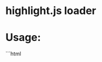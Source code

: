 # highlight.js loader

<h1>Usage:</h1>
```html
<link rel="stylesheet" href="monokai_sublime.csss">
<script src="highlight.pack.js"></script>
<script src="highlightjs_loader.js"></script>
